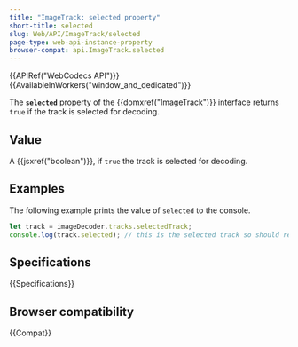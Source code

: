 ```yaml
---
title: "ImageTrack: selected property"
short-title: selected
slug: Web/API/ImageTrack/selected
page-type: web-api-instance-property
browser-compat: api.ImageTrack.selected
---
```


{{APIRef("WebCodecs API")}}{{AvailableInWorkers("window_and_dedicated")}}

The **`selected`** property of the {{domxref("ImageTrack")}} interface returns `true` if the track is selected for decoding.

## Value

A {{jsxref("boolean")}}, if `true` the track is selected for decoding.

## Examples

The following example prints the value of `selected` to the console.

```js
let track = imageDecoder.tracks.selectedTrack;
console.log(track.selected); // this is the selected track so should return true.
```

## Specifications

{{Specifications}}

## Browser compatibility

{{Compat}}
